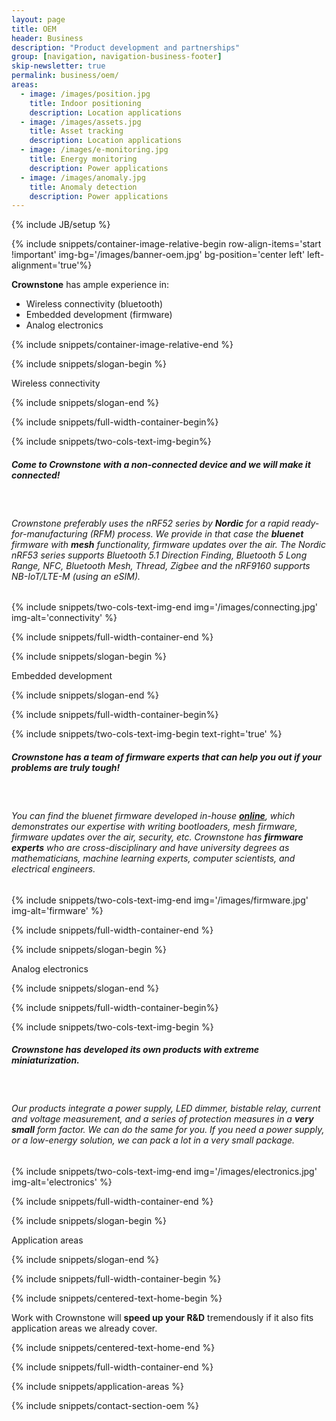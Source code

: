 ```yaml
---
layout: page
title: OEM
header: Business
description: "Product development and partnerships"
group: [navigation, navigation-business-footer]
skip-newsletter: true
permalink: business/oem/
areas:
  - image: /images/position.jpg
    title: Indoor positioning
    description: Location applications
  - image: /images/assets.jpg
    title: Asset tracking
    description: Location applications
  - image: /images/e-monitoring.jpg
    title: Energy monitoring
    description: Power applications
  - image: /images/anomaly.jpg
    title: Anomaly detection
    description: Power applications
---
```


{% include JB/setup %}

{% include snippets/container-image-relative-begin row-align-items='start !important' img-bg='/images/banner-oem.jpg' bg-position='center left' left-alignment='true'%}

**Crownstone** has ample experience in: 
* Wireless connectivity (bluetooth)
* Embedded development (firmware)
* Analog electronics

{% include snippets/container-image-relative-end %}

{% include snippets/slogan-begin %}

Wireless connectivity

{% include snippets/slogan-end %}

{% include snippets/full-width-container-begin%}

{% include snippets/two-cols-text-img-begin%}

##### Come to Crownstone with a non-connected device and we will make it connected! 

<p>&nbsp;</p>  

###### Crownstone preferably uses the nRF52 series by **Nordic** for a rapid ready-for-manufacturing (RFM) process. We provide in that case the **bluenet** firmware with **mesh** functionality, firmware updates over the air. The Nordic nRF53 series supports Bluetooth 5.1 Direction Finding, Bluetooth 5 Long Range, NFC, Bluetooth Mesh, Thread, Zigbee and the nRF9160 supports NB-IoT/LTE-M (using an eSIM).

{% include snippets/two-cols-text-img-end img='/images/connecting.jpg' img-alt='connectivity' %}

{% include snippets/full-width-container-end %}


{% include snippets/slogan-begin %}

Embedded development

{% include snippets/slogan-end %}

{% include snippets/full-width-container-begin%}

{% include snippets/two-cols-text-img-begin text-right='true' %}

##### Crownstone has a team of firmware experts that can help you out if your problems are truly tough!

<p>&nbsp;</p>

###### You can find the bluenet firmware developed in-house **[online](https://github.com/crownstone/bluenet/)**, which demonstrates our expertise with writing bootloaders, mesh firmware, firmware updates over the air, security, etc. Crownstone has **firmware experts** who are cross-disciplinary and have university degrees as mathematicians, machine learning experts, computer scientists, and electrical engineers.
 
{% include snippets/two-cols-text-img-end img='/images/firmware.jpg' img-alt='firmware' %}

{% include snippets/full-width-container-end %}


{% include snippets/slogan-begin %}

Analog electronics

{% include snippets/slogan-end %}

{% include snippets/full-width-container-begin%}

{% include snippets/two-cols-text-img-begin %}

##### Crownstone has developed its own products with extreme miniaturization.

<p>&nbsp;</p>  

###### Our products integrate a power supply, LED dimmer, bistable relay, current and voltage measurement, and a series of protection measures in a **very small** form factor. We can do the same for you. If you need a power supply, or a low-energy solution, we can pack a lot in a very small package.
 
{% include snippets/two-cols-text-img-end img='/images/electronics.jpg' img-alt='electronics' %}

{% include snippets/full-width-container-end %}


{% include snippets/slogan-begin %}

Application areas

{% include snippets/slogan-end %}

{% include snippets/full-width-container-begin %}

{% include snippets/centered-text-home-begin %}

Work with Crownstone will **speed up your R&D** tremendously if it also fits application areas we already cover.

{% include snippets/centered-text-home-end %}

{% include snippets/full-width-container-end %}

{% include snippets/application-areas %}



{% include snippets/contact-section-oem %}